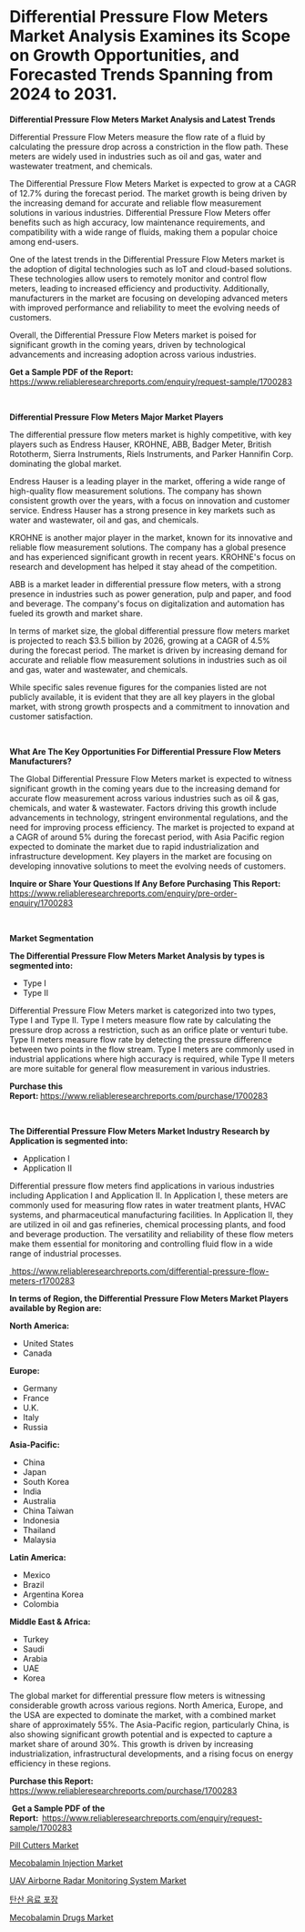 <p><h1>Differential Pressure Flow Meters Market Analysis Examines its Scope on Growth Opportunities, and Forecasted Trends Spanning from 2024 to 2031.</h1></p><p><strong>Differential Pressure Flow Meters Market Analysis and Latest Trends</strong></p>
<p><p>Differential Pressure Flow Meters measure the flow rate of a fluid by calculating the pressure drop across a constriction in the flow path. These meters are widely used in industries such as oil and gas, water and wastewater treatment, and chemicals.</p><p>The Differential Pressure Flow Meters Market is expected to grow at a CAGR of 12.7% during the forecast period. The market growth is being driven by the increasing demand for accurate and reliable flow measurement solutions in various industries. Differential Pressure Flow Meters offer benefits such as high accuracy, low maintenance requirements, and compatibility with a wide range of fluids, making them a popular choice among end-users.</p><p>One of the latest trends in the Differential Pressure Flow Meters market is the adoption of digital technologies such as IoT and cloud-based solutions. These technologies allow users to remotely monitor and control flow meters, leading to increased efficiency and productivity. Additionally, manufacturers in the market are focusing on developing advanced meters with improved performance and reliability to meet the evolving needs of customers.</p><p>Overall, the Differential Pressure Flow Meters market is poised for significant growth in the coming years, driven by technological advancements and increasing adoption across various industries.</p></p>
<p><strong>Get a Sample PDF of the Report:&nbsp;</strong> <a href="https://www.reliableresearchreports.com/enquiry/request-sample/1700283">https://www.reliableresearchreports.com/enquiry/request-sample/1700283</a></p>
<p>&nbsp;</p>
<p><strong>Differential Pressure Flow Meters Major Market Players</strong></p>
<p><p>The differential pressure flow meters market is highly competitive, with key players such as Endress Hauser, KROHNE, ABB, Badger Meter, British Rototherm, Sierra Instruments, Riels Instruments, and Parker Hannifin Corp. dominating the global market.</p><p>Endress Hauser is a leading player in the market, offering a wide range of high-quality flow measurement solutions. The company has shown consistent growth over the years, with a focus on innovation and customer service. Endress Hauser has a strong presence in key markets such as water and wastewater, oil and gas, and chemicals.</p><p>KROHNE is another major player in the market, known for its innovative and reliable flow measurement solutions. The company has a global presence and has experienced significant growth in recent years. KROHNE's focus on research and development has helped it stay ahead of the competition.</p><p>ABB is a market leader in differential pressure flow meters, with a strong presence in industries such as power generation, pulp and paper, and food and beverage. The company's focus on digitalization and automation has fueled its growth and market share.</p><p>In terms of market size, the global differential pressure flow meters market is projected to reach $3.5 billion by 2026, growing at a CAGR of 4.5% during the forecast period. The market is driven by increasing demand for accurate and reliable flow measurement solutions in industries such as oil and gas, water and wastewater, and chemicals.</p><p>While specific sales revenue figures for the companies listed are not publicly available, it is evident that they are all key players in the global market, with strong growth prospects and a commitment to innovation and customer satisfaction.</p></p>
<p>&nbsp;</p>
<p><strong>What Are The Key Opportunities For Differential Pressure Flow Meters Manufacturers?</strong></p>
<p><p>The Global Differential Pressure Flow Meters market is expected to witness significant growth in the coming years due to the increasing demand for accurate flow measurement across various industries such as oil & gas, chemicals, and water & wastewater. Factors driving this growth include advancements in technology, stringent environmental regulations, and the need for improving process efficiency. The market is projected to expand at a CAGR of around 5% during the forecast period, with Asia Pacific region expected to dominate the market due to rapid industrialization and infrastructure development. Key players in the market are focusing on developing innovative solutions to meet the evolving needs of customers.</p></p>
<p><strong>Inquire or Share Your Questions If Any Before Purchasing This Report:</strong> <a href="https://www.reliableresearchreports.com/enquiry/pre-order-enquiry/1700283">https://www.reliableresearchreports.com/enquiry/pre-order-enquiry/1700283</a></p>
<p>&nbsp;</p>
<p><strong>Market Segmentation</strong></p>
<p><strong>The Differential Pressure Flow Meters Market Analysis by types is segmented into:</strong></p>
<p><ul><li>Type I</li><li>Type II</li></ul></p>
<p><p>Differential Pressure Flow Meters market is categorized into two types, Type I and Type II. Type I meters measure flow rate by calculating the pressure drop across a restriction, such as an orifice plate or venturi tube. Type II meters measure flow rate by detecting the pressure difference between two points in the flow stream. Type I meters are commonly used in industrial applications where high accuracy is required, while Type II meters are more suitable for general flow measurement in various industries.</p></p>
<p><strong>Purchase this Report:&nbsp;</strong><a href="https://www.reliableresearchreports.com/purchase/1700283">https://www.reliableresearchreports.com/purchase/1700283</a></p>
<p>&nbsp;</p>
<p><strong>The Differential Pressure Flow Meters Market Industry Research by Application is segmented into:</strong></p>
<p><ul><li>Application I</li><li>Application II</li></ul></p>
<p><p>Differential pressure flow meters find applications in various industries including Application I and Application II. In Application I, these meters are commonly used for measuring flow rates in water treatment plants, HVAC systems, and pharmaceutical manufacturing facilities. In Application II, they are utilized in oil and gas refineries, chemical processing plants, and food and beverage production. The versatility and reliability of these flow meters make them essential for monitoring and controlling fluid flow in a wide range of industrial processes.</p></p>
<p><a href="https://www.reliableresearchreports.com/differential-pressure-flow-meters-r1700283">&nbsp;https://www.reliableresearchreports.com/differential-pressure-flow-meters-r1700283</a></p>
<p><strong>In terms of Region, the Differential Pressure Flow Meters Market Players available by Region are:</strong></p>
<p>
    <p> <strong> North America: </strong>
        <ul>
            <li>United States</li>
            <li>Canada</li>
        </ul>
        </p> 
    <p> <strong> Europe: </strong>
        <ul>
            <li>Germany</li>
            <li>France</li>
            <li>U.K.</li>
            <li>Italy</li>
            <li>Russia</li>
        </ul>
        </p> 
    <p> <strong> Asia-Pacific: </strong>
        <ul>
            <li>China</li>
            <li>Japan</li>
            <li>South Korea</li>
            <li>India</li>
            <li>Australia</li>
            <li>China Taiwan</li>
            <li>Indonesia</li>
            <li>Thailand</li>
            <li>Malaysia</li>
        </ul>
        </p> 
    <p> <strong> Latin America: </strong>
        <ul>
            <li>Mexico</li>
            <li>Brazil</li>
            <li>Argentina Korea</li>
            <li>Colombia</li>
        </ul>
        </p> 
    <p> <strong> Middle East & Africa: </strong>
        <ul>
            <li>Turkey</li>
            <li>Saudi</li>
            <li>Arabia</li>
            <li>UAE</li>
            <li>Korea</li>
        </ul>
    </p>
    </p>
<p><p>The global market for differential pressure flow meters is witnessing considerable growth across various regions. North America, Europe, and the USA are expected to dominate the market, with a combined market share of approximately 55%. The Asia-Pacific region, particularly China, is also showing significant growth potential and is expected to capture a market share of around 30%. This growth is driven by increasing industrialization, infrastructural developments, and a rising focus on energy efficiency in these regions.</p></p>
<p><strong>Purchase this Report: </strong><a href="https://www.reliableresearchreports.com/purchase/1700283">https://www.reliableresearchreports.com/purchase/1700283</a></p>
<p>&nbsp;<strong>Get a Sample PDF of the Report:&nbsp;&nbsp;</strong><a href="https://www.reliableresearchreports.com/enquiry/request-sample/1700283">https://www.reliableresearchreports.com/enquiry/request-sample/1700283</a></p>
<p><strong></strong></p>
<p><p><a href="https://www.linkedin.com/pulse/pill-cutters-market-size-reveals-best-marketing-channels-global-ho7gf">Pill Cutters Market</a></p><p><a href="https://github.com/Krish2023na/Market-Research-Report-List-4/blob/main/mecobalamin-injection-market.md">Mecobalamin Injection Market</a></p><p><a href="https://www.linkedin.com/pulse/uav-airborne-radar-monitoring-system-market-size-trends-complete-t41se">UAV Airborne Radar Monitoring System Market</a></p><p><a href="https://github.com/RickyMetzDVM/Market-Research-Report-List-1/blob/main/716192364693.md">탄산 음료 포장</a></p><p><a href="https://github.com/RickHolmes3/Market-Research-Report-List-4/blob/main/mecobalamin-drugs-market.md">Mecobalamin Drugs Market</a></p></p>